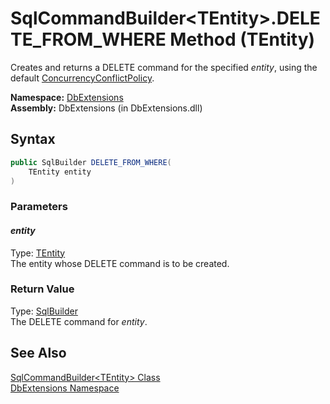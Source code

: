 SqlCommandBuilder&lt;TEntity>.DELETE_FROM_WHERE Method (TEntity)
================================================================
Creates and returns a DELETE command for the specified *entity*, using the default [ConcurrencyConflictPolicy][1].

**Namespace:** [DbExtensions][2]  
**Assembly:** DbExtensions (in DbExtensions.dll)

Syntax
------

```csharp
public SqlBuilder DELETE_FROM_WHERE(
	TEntity entity
)
```

### Parameters

#### *entity*
Type: [TEntity][3]  
The entity whose DELETE command is to be created.

### Return Value
Type: [SqlBuilder][4]  
The DELETE command for *entity*.

See Also
--------
[SqlCommandBuilder&lt;TEntity> Class][3]  
[DbExtensions Namespace][2]  

[1]: ../ConcurrencyConflictPolicy/README.md
[2]: ../README.md
[3]: README.md
[4]: ../SqlBuilder/README.md